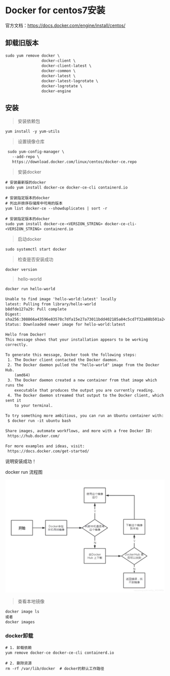  

# Docker for centos7安装

官方文档：https://docs.docker.com/engine/install/centos/

## 卸载旧版本

```shell
sudo yum remove docker \
                docker-client \
                docker-client-latest \
                docker-common \
                docker-latest \
                docker-latest-logrotate \
                docker-logrotate \
                docker-engine
```

## 安装

> 安装依赖包

```shell
yum install -y yum-utils
```

> 设置镜像仓库

```shell
 sudo yum-config-manager \
   --add-repo \
   https://download.docker.com/linux/centos/docker-ce.repo
```

> 安装docker

```shell
# 安装最新版的docker
sudo yum install docker-ce docker-ce-cli containerd.io

# 安装指定版本的docker
# 列出并排序存储库中可用的版本
yum list docker-ce --showduplicates | sort -r

# 安装指定版本的docker
sudo yum install docker-ce-<VERSION_STRING> docker-ce-cli-<VERSION_STRING> containerd.io
```

> 启动docker

```shell
sudo systemctl start docker
```

> 检查是否安装成功

```shell
docker version
```

> hello-world

```shell
docker run hello-world

Unable to find image 'hello-world:latest' locally
latest: Pulling from library/hello-world
b8dfde127a29: Pull complete
Digest: sha256:308866a43596e83578c7dfa15e27a73011bdd402185a84c5cd7f32a88b501a24
Status: Downloaded newer image for hello-world:latest

Hello from Docker!
This message shows that your installation appears to be working correctly.

To generate this message, Docker took the following steps:
 1. The Docker client contacted the Docker daemon.
 2. The Docker daemon pulled the "hello-world" image from the Docker Hub.
    (amd64)
 3. The Docker daemon created a new container from that image which runs the
    executable that produces the output you are currently reading.
 4. The Docker daemon streamed that output to the Docker client, which sent it
    to your terminal.

To try something more ambitious, you can run an Ubuntu container with:
 $ docker run -it ubuntu bash

Share images, automate workflows, and more with a free Docker ID:
 https://hub.docker.com/

For more examples and ideas, visit:
 https://docs.docker.com/get-started/
```

说明安装成功！

docker run 流程图

![docker run](Docker%E5%AE%89%E8%A3%85/20201111103606187.png)

> 查看本地镜像

```shell
docker image ls
或者
docker images
```

### docker卸载

```shell
# 1. 卸载依赖
yum remove docker-ce docker-ce-cli containerd.io

# 2. 删除资源
rm -rf /var/lib/docker	# docker的默认工作路径
```

